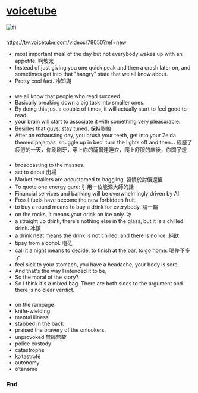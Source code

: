 # [voicetube](https://tw.voicetube.com/?ref=logo)

![f1](https://github.com/HCH1/blog/blob/master/fig/)

### 
https://tw.voicetube.com/videos/78050?ref=new
- most important meal of the day but not everybody wakes up with an appetite. 啊坡太
- Instead of just giving you one quick peak and then a crash later on, and sometimes get into that "hangry" state that we all know about. 
- Pretty cool fact. 冷知識


### 
- we all know that people who read succeed. 
- Basically breaking down a big task into smaller ones.
- By doing this just a couple of times, it will actually start to feel good to read. 
- your brain will start to associate it with something very pleasurable. 
- Besides that guys, stay tuned. 保持聯絡
- After an exhausting day, you brush your teeth, get into your Zelda themed pajamas, snuggle up in bed, turn the lights off and then... 經歷了疲憊的一天，你刷刷牙，穿上你的薩爾達睡衣，爬上舒服的床後，你關了燈 

### 
- broadcasting to the masses. 
- set to debut 出場
- Market retailers are accustomed to haggling. 習慣於討價還價
- To quote one energy guru: 引用一位能源大師的話
- Financial services and banking will be overwhelmingly driven by AI. 
- Fossil fuels have become the new forbidden fruit. 
- to buy a round means to buy a drink for everybody. 請一輪
- on the rocks, it means your drink on ice only. 冰
- a straight up drink, there's nothing else in the glass, but it is a chilled drink. 冰鎮
- a drink neat means the drink is not chilled, and there is no ice. 純飲
- tipsy from alcohol. 喝茫
- call it a night means to decide, to finish at the bar, to go home. 喝差不多了
- feel sick to your stomach, you have a headache, your body is sore. 
- And that's the way I intended it to be, 
- So the moral of the story? 
- So I think it's a mixed bag. There are both sides to the argument and there is no clear verdict.

### 
- on the rampage
- knife-wielding
- mental illness
- stabbed in the back
- praised the bravery of the onlookers.
- unprovoked 無緣無故
- police custody
- catastrophe
- kəˈtastrəfē
- autonomy
- ôˈtänəmē

### End

